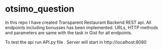 # otsimo_question

In this repo I have created Transparent Restaurant Backend REST api. All endpoints including bonusses has been implemented. URLs, HTTP methods and
parameters are same with the task in Gist for all endpoints.

To test the api run  API.py file . Server will start in http://localhost:8080


